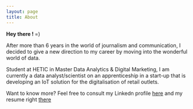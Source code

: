 ```yaml
---
layout: page
title: About
---
```


<p align="justify">

  <b> Hey there ! </b>  =)
  
After more than 6 years in the world of journalism and communication, I decided to give a new direction to my career by moving into the wonderful world of data. 

Student at HETIC in Master Data Analytics & Digital Marketing, I am currently a data analyst/scientist on an apprenticeship in a start-up that is developing an IoT solution for the digitalisation of retail outlets. 

Want to know more? Feel free to consult my Linkedn profile <a href="https://www.linkedin.com/in/mahmd/">here</a> and my resume right <a href="https://swiftcv.com/@mahahmed/">there</a> 
  
</p>






